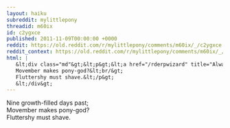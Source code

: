 ```yaml
---
layout: haiku
subreddit: mylittlepony
threadid: m60ix
id: c2ygxce
published: 2011-11-09T00:00:00 +0000
reddit: https://old.reddit.com/r/mylittlepony/comments/m60ix/_/c2ygxce
reddit_context: https://old.reddit.com/r/mylittlepony/comments/m60ix/_/c2ygxce?context=3
html: |
   &lt;div class="md"&gt;&lt;p&gt;&lt;a href="/rderpwizard" title="Always Relevant / Brushing Mane And Tail Only / Paper Bag Princess"&gt;&lt;/a&gt; Nine growth-filled days past;&lt;br/&gt;
   Movember makes pony-god?&lt;br/&gt;
   Fluttershy must shave.&lt;/p&gt;
   &lt;/div&gt;
---
```


[](/rderpwizard "Always Relevant / Brushing Mane And Tail Only / Paper Bag Princess") Nine growth-filled days past;  
Movember makes pony-god?  
Fluttershy must shave.